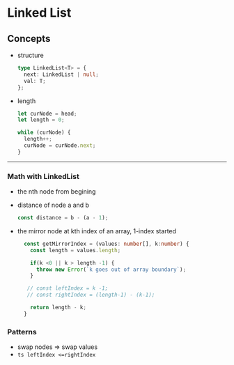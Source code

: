 # Linked List

## Concepts

- structure

  ```ts
  type LinkedList<T> = {
    next: LinkedList | null;
    val: T;
  };
  ```

- length

  ```ts
  let curNode = head;
  let length = 0;

  while (curNode) {
    length++;
    curNode = curNode.next;
  }
  ```

---

### Math with LinkedList

- the nth node from begining
- distance of node a and b
  ```ts
  const distance = b - (a - 1);
  ```
- the mirror node at kth index of an array, 1-index started

  ```ts
    const getMirrorIndex = (values: number[], k:number) {
      const length = values.length;

      if(k <0 || k > length -1) {
        throw new Error(`k goes out of array boundary`);
      }

     // const leftIndex = k -1;
     // const rightIndex = (length-1) - (k-1);

      return length - k;
    }
  ```

### Patterns

- swap nodes => swap values
- `ts leftIndex <=rightIndex`

